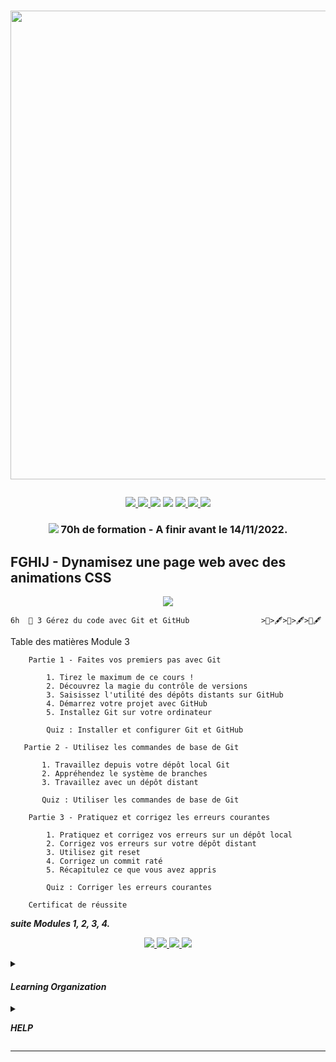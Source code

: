 # <p align="center"><a href="https://github.com/franckdun/Learning-plan_Openclassrooms"><img src="https://img.shields.io/badge/🏠-🎓%20Web developer training Openclassrooms 2022%20🎓-0B8043" width="750" ></a></p>

<p align="center">
<!-- mail -->
<a href="https://mail.google.com/mail/u/0/#label/Openclassrooms"> <img src="https://img.shields.io/badge/📬-MAIL-7451eb"  >
<!-- Agenda -->
<a href="https://calendar.google.com/calendar/u/0/r/month/2022/7/1?pli=1"> <img src="https://img.shields.io/badge/📆-AGENDA-7451eb"  >
<!-- taches -->
<a href="https://github.com/franckdun/Learning-plan_Openclassrooms/issues?q=is%3Aopen+is%3Aissue+project%3Afranckdun%2F5+sort%3Acreated-asc"> <img src="https://img.shields.io/badge/📌-ALL ISSUES-7451eb" ></a>
<!-- projet -->
<a href="https://github.com/users/franckdun/projects/5"> <img src="https://img.shields.io/badge/🪙-PROJECT-7451eb" ></a>
<!-- progression -->
<a href="https://github.com/franckdun/Learning-plan/milestones?direction=asc&sort=due_date&state=open"><img src="https://img.shields.io/badge/💎-LEARNING%20PLAN-7451eb" > </a>
<!-- statistiques -->
<a href="https://wakatime.com/projects/Learning-plan_Open"><img src="https://img.shields.io/badge/📈-Wakatime-7451eb" > </a>
<!-- LEARN GALERY -->
<a href="https://github.com/franckdun/Learn-GALERY"><img src="https://img.shields.io/badge/Learn-Galery-ffc944" width="#" height="#" ></a></p>
		
<!-- Partie 3 ////////////////////////////////////////////////////////////////////////////////////////////////////////////////////////// -->
	
### <p align="center"><a href="https://github.com/franckdun/Learning-plan_Openclassrooms/milestones/%F0%9F%92%8EFGHIJ%203%20-%20Dynamisez%20une%20page%20web%20avec%20des%20animations%20CSS"> <img src="https://img.shields.io/badge/📌-Issues Projet 3-0B8043"></a>&#32; 70h de formation - A finir avant le 14/11/2022.</p>  

## FGHIJ - Dynamisez une page web avec des animations CSS
	
<p align="center"><a href="https://openclassrooms.com/fr/courses/7162856-gerez-du-code-avec-git-et-github?archived-source=2342361"> <img src="https://img.shields.io/badge/Go%20to-MODULE_3 Gérez du code avec Git et GitHub-0B8043"> </a></p>
	
	6h	🍓 3 Gérez du code avec Git et GitHub 				>📌>🖋>📌>🖋>📌🖋	
	
Table des matières Module 3


```
    Partie 1 - Faites vos premiers pas avec Git
    
        1. Tirez le maximum de ce cours !
        2. Découvrez la magie du contrôle de versions
        3. Saisissez l'utilité des dépôts distants sur GitHub
        4. Démarrez votre projet avec GitHub
        5. Installez Git sur votre ordinateur
        
        Quiz : Installer et configurer Git et GitHub
 ```
 
 ```
    Partie 2 - Utilisez les commandes de base de Git
    
        1. Travaillez depuis votre dépôt local Git
        2. Appréhendez le système de branches
        3. Travaillez avec un dépôt distant
        
        Quiz : Utiliser les commandes de base de Git
```

```
    Partie 3 - Pratiquez et corrigez les erreurs courantes
    
        1. Pratiquez et corrigez vos erreurs sur un dépôt local
        2. Corrigez vos erreurs sur votre dépôt distant
        3. Utilisez git reset
        4. Corrigez un commit raté
        5. Récapitulez ce que vous avez appris
        
        Quiz : Corriger les erreurs courantes
```

```
    Certificat de réussite 
```
<summary><p align="left"><em><strong> suite Modules 1, 2, 3, 4.</strong></em></p></summary>
<p align="center"><a href="https://github.com/franckdun/Open_Projet-3_Module-1"> <img src="https://img.shields.io/badge/Go%20to-MODULE_1-0B8043"> </a><a href="https://github.com/franckdun/Open_Projet-3_Module-2"> <img src="https://img.shields.io/badge/Go%20to-MODULE_2-0B8043"> </a><a href="https://github.com/franckdun/Open_Projet-3_Module-3"> <img src="https://img.shields.io/badge/Go%20to-MODULE_3-0B8043"> </a><a href="https://github.com/franckdun/Open_Projet-3_Module-4"> <img src="https://img.shields.io/badge/Go%20to-MODULE_4-0B8043"> </a></p>
	
<!-- ORGANISATION ///////////////////////////////////////////////////////////////////////////////////////////////////////////// -->	
	
<details><summary><h4><em><strong>Learning Organization</strong></em></h4></summary>
	
# <p>la règle est tres simple, remplacez les 📌 epingles par des 🪙 pieces en réalisant les taches 
	pour gagner des 💎 diamands</p>	
		
```
Difficulté
		🍓 - Fraise signale le module facile a exécuter.
		🥑 - Avocat signale le module de difficulté moyenne.
	
Progression
		📌 - Epingle indique le nombre de leçons ou chapitres de chaques module.
		🖋  - Quiz aide à vous évaluer.
		>   - Flèche indique le niveau de la progression en cours.
	
Acquisition
		🪙 - Pièce signale la réussite d'un module effectué.
		💎 - Diamant signale la réussite d'une Partie effectuées.

🏆 - signale la réussite de toutes les Parties.
```	
</details>

<!-- HELP //////////////////////////////////////////////////////////////////////////////////////////////////////////////////// -->
	
<details><summary><p align="left"><em><strong>HELP</strong></em></p></summary>	

<p> <img src="https://github.com/franckdun/Learning-plan_Openclassrooms/blob/main/Formation/Programme_de_Formation/Img/Armel.jpg" width="50"> N'ésiter pas, demandez-moi ; </p>

``` https://openclassrooms.com/fr/mp/nouveau/armel-ajavon-1 ``` </p>

[![Documentation milestones](https://img.shields.io/badge/Doc-Milestones-blue?logo=github&logoColor=white)](https://docs.github.com/en/issues/using-labels-and-milestones-to-track-work/creating-and-editing-milestones-for-issues-and-pull-requests) Pour avoir de l'aide sur le fonctionnement des milestones.


</details>

---		
